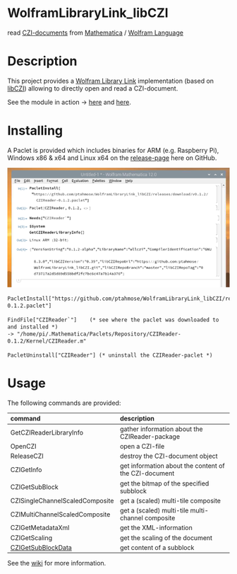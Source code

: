 # WolframLibraryLink_libCZI

read [CZI-documents](https://www.zeiss.com/microscopy/int/products/microscope-software/zen/czi.html) from [Mathematica](https://www.wolfram.com/mathematica) / [Wolfram Language](https://www.wolfram.com/language/)

# Description

This project provides a [Wolfram Library Link](https://reference.wolfram.com/language/LibraryLink/tutorial/Overview.html) implementation (based on [libCZI](https://github.com/ptahmose/libCZI)) allowing to directly open and read a CZI-document.

See the module in action -> [here](https://youtu.be/ApOlKVpkWD0) and [here](https://youtu.be/lTkrwYfyjK0).

# Installing

A Paclet is provided which includes binaries for ARM (e.g. Raspberry Pi), Windows x86 & x64 and Linux x64 on the [release-page](https://github.com/ptahmose/WolframLibraryLink_libCZI/releases) here on GitHub.

![Paclet installation](./doc/content/pacletinstall.png "paclet_installation")

```
PacletInstall["https://github.com/ptahmose/WolframLibraryLink_libCZI/releases/download/v0.1.2/CZIReader-0.1.2.paclet"]

FindFile["CZIReader`"]    (* see where the paclet was downloaded to and installed *)
-> "/home/pi/.Mathematica/Paclets/Repository/CZIReader-0.1.2/Kernel/CZIReader.m"

PacletUninstall["CZIReader"] (* uninstall the CZIReader-paclet *)
```

# Usage

The following commands are provided:

|command                         |description                                            |
|:-------------------------------|:------------------------------------------------------|
|GetCZIReaderLibraryInfo         | gather information about the CZIReader-package        |
|OpenCZI                         | open a CZI-file                                       |
|ReleaseCZI                      | destroy the CZI-document object                       |
|CZIGetInfo                      | get information about the content of the CZI-document |
|CZIGetSubBlock                  | get the bitmap of the specified subblock              |
|CZISingleChannelScaledComposite | get a (scaled) multi-tile composite                   |
|CZIMultiChannelScaledComposite  | get a (scaled) multi-tile multi-channel composite     |
|CZIGetMetadataXml               | get the XML-information                               |
|CZIGetScaling                   | get the scaling of the document                       |
|[CZIGetSubBlockData](https://github.com/ptahmose/WolframLibraryLink_libCZI/wiki/Usage#czigetsubblockdatafileobj-index-options)              | get content of a subblock                             |

See the [wiki](https://github.com/ptahmose/WolframLibraryLink_libCZI/wiki/Usage) for more information.
